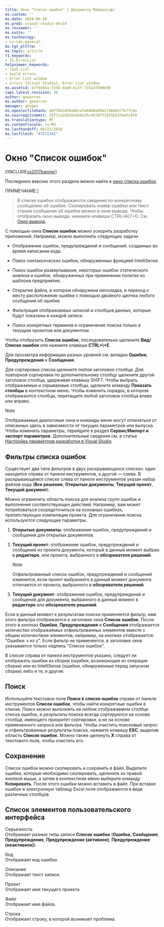 ```yaml
---
title: Окно "Список ошибок" | Документы Майкрософт
ms.custom: ''
ms.date: 2018-06-30
ms.prod: visual-studio-dev14
ms.reviewer: ''
ms.suite: ''
ms.technology:
- vs-ide-general
ms.tgt_pltfrm: ''
ms.topic: article
f1_keywords:
- VS.ErrorList
helpviewer_keywords:
- Task List
- build errors
- Error List window
- errors [Visual Studio], Error List window
ms.assetid: b7f6d45a-733b-4ad8-bc2f-737a37509e56
caps.latest.revision: 36
author: gewarren
ms.author: gewarren
manager: ghogen
ms.openlocfilehash: a0f7bb3d50a68ca7e6908a89d1fd680377b77c9e
ms.sourcegitcommit: 55f7ce2d5d2e458e35c45787f1935b237ee5c9f8
ms.translationtype: MT
ms.contentlocale: ru-RU
ms.lasthandoff: 08/22/2018
ms.locfileid: "47572342"
---
```

# <a name="error-list-window"></a>Окно "Список ошибок"
[!INCLUDE[vs2017banner](../../includes/vs2017banner.md)]

Последнюю версию этого раздела можно найти в [окно списка ошибок](https://docs.microsoft.com/visualstudio/ide/reference/error-list-window).  
  
  
ПРИМЕЧАНИЕ.]
>  В списке ошибок отображаются сведения по конкретному сообщению об ошибке. Скопировать номер ошибки или текст строки сообщения об ошибке можно в окне вывода. Чтобы отобразить окно вывода, нажмите клавиши CTRL+ALT+O. См. [Окно вывода](../../ide/reference/output-window.md).  
  
 С помощью окна **Список ошибок** можно ускорить разработку приложений. Например, можно выполнить следующие задачи.  
  
-   Отображение ошибок, предупреждений и сообщений, созданных во время написания кода.  
  
-   Поиск синтаксических ошибок, обнаруженных функцией IntelliSense.  
  
-   Поиск ошибок развертывания, некоторых ошибок статического анализа и ошибок, обнаруженных при применении политик из шаблона предприятия.  
  
-   Открытие файла, в котором обнаружена неполадка, и переход к месту расположения ошибки с помощью двойного щелчка любого сообщения об ошибке.  
  
-   Фильтрация отображаемых записей и столбцов данных, которые будут показаны в каждой записи.  
  
-   Поиск конкретных терминов и ограничение поиска только в текущим проектом или документом.  
  
 Чтобы отобразить **Список ошибок**, последовательно щелкните **Вид/Список ошибок** или нажмите клавиши **CTRL+\\+E**.  
  
 Для просмотра информации разных уровней см. вкладки **Ошибки**, **Предупреждения** и **Сообщения**.  
  
 Для сортировки списка щелкните любой заголовок столбца. Для повторной сортировки по дополнительному столбцу щелкните другой заголовок столбца, удерживая клавишу SHIFT. Чтобы выбрать отображаемые и скрываемые столбцы, щелкните команду **Показать столбцы** в контекстном меню. Чтобы изменить порядок, в котором отображаются столбцы, перетащите любой заголовок столбца влево или вправо.  
  
> [!NOTE]
>  Отображаемые диалоговые окна и команды меню могут отличаться от описанных здесь в зависимости от текущих параметров или выпуска. Чтобы изменить параметры, перейдите в раздел **Сервис/Импорт и экспорт параметров**. Дополнительные сведения см. в статье [Настройка параметров разработки в Visual Studio](http://msdn.microsoft.com/en-us/22c4debb-4e31-47a8-8f19-16f328d7dcd3).  
  
## <a name="error-list-filters"></a>Фильтры списка ошибок  
 Существует два типа фильтров в двух раскрывающихся списках: один находится справа от панели инструментов, а другой — слева. В раскрывающемся списке слева от панели инструментов указан набор файлов кода (**Все решение**, **Открытые документы**, **Текущий проект**, **Текущий документ**).  
  
 Можно ограничить область поиска для анализа групп ошибок и выполнения соответствующих действий. Например, вам может потребоваться сосредоточиться на основных ошибках, препятствующих компиляции проекта. Для ограничения поиска используются следующие параметры.  
  
1.  **Открытые документы**: отображение ошибок, предупреждений и сообщений для открытых документов.  
  
2.  **Текущий проект**: отображение ошибок, предупреждений и сообщений из проекта документа, который в данный момент выбран в **редакторе**, или проекта, выбранного в **обозревателе решений**.  
  
    > [!NOTE]
    >  Отфильтрованный список ошибок, предупреждений и сообщений изменится, если проект выбранного в данный момент документа отличается от проекта, выбранного в **обозревателе решений**.  
  
3.  **Текущий документ**: отображение ошибок, предупреждений и сообщений для документа, выбранного в данный момент в **редакторе** или **обозревателе решений**.  
  
 Если в данный момент к результатам поиска применяется фильтр, имя этого фильтра отображается в заголовке окна **Список ошибок**. После этого в кнопках **Ошибки**, **Предупреждения** и **Сообщения** отображается количество отображаемых отфильтрованных элементов вместе с общим количеством элементов; например, на кнопках отображается: "Ошибки: x из y". Если фильтр не применяется, в заголовке окна указывается только надпись "Список ошибок".  
  
 В списке справа от панели инструментов указано, следует ли отображать ошибки из сборки (ошибки, возникающие из операции сборки) или из IntelliSense (ошибки, обнаруженные перед запуском сборки) либо и те, и другие.  
  
## <a name="search"></a>Поиск  
 Используйте текстовое поле **Поиск в списке ошибок** справа от панели инструментов **Список ошибок**, чтобы найти конкретные ошибки в списке. Поиск можно выполнять на любом отображаемом столбце списка ошибок, и результаты поиска всегда сортируются на основе столбца, имеющего приоритет сортировки, а не на основе примененного запроса или фильтра. Чтобы очистить поисковый запрос и отфильтрованные результаты поиска, нажмите клавишу **ESC**, выделив область **Список ошибок**. Можно также щелкнуть **X** справа от текстового поля, чтобы очистить его.  
  
## <a name="save"></a>Сохранение  
 Список ошибок можно скопировать и сохранить в файл. Выделите ошибки, которые необходимо скопировать, щелкните их правой кнопкой мыши, а затем в контекстном меню выберите команду **Копировать**. После этого ошибки можно вставить в файл. При вставке ошибок в электронную таблицу Excel поля отображаются в виде различных столбцов.  
  
## <a name="ui-element-list"></a>Список элементов пользовательского интерфейса  
 Серьезность  
 Отображает разные типы записи **Список ошибок** (**Ошибка**, **Сообщение**, **Предупреждение**, **Предупреждение (активное)**, **Предупреждение (неактивное)**).  
  
 Код  
 Отображает код ошибки.  
  
 Описание  
 Отображает текст записи.  
  
 Проект  
 Отображает имя текущего проекта.  
  
 Файл  
 Отображает имя файла.  
  
 Строка  
 Отображает строку, в которой возникает проблема.



